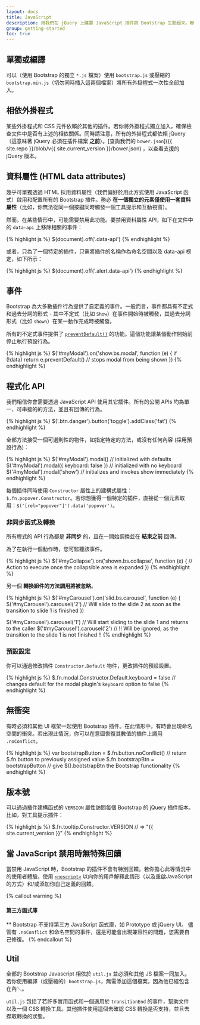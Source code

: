 ```yaml
---
layout: docs
title: JavaScript
description: 用我們在 jQuery 上建置 JavaScript 插件將 Bootstrap 生動起來。瞭解每個外掛程式、資料和 API 的選項。
group: getting-started
toc: true
---
```


## 單獨或編譯

可以（使用 Bootstrap 的獨立 `*.js` 檔案）使用 `bootstrap.js` 或壓縮的 `bootstrap.min.js`（切勿同時插入這兩個檔案）將所有外掛程式一次性全部加入。

## 相依外掛程式

某些外掛程式和 CSS 元件依賴於其他的插件。若你將外掛程式獨立加入，確保檢查文件中是否有上述的相依關係。同時請注意，所有的外掛程式都依賴 jQuery（這意味著 jQuery 必須在插件檔案 **之前**）。[查詢我們的 `bower.json`]({{ site.repo }}/blob/v{{ site.current_version }}/bower.json) ，以查看支援的 jQuery 版本。

## 資料屬性 (HTML data attributes)

幾乎可單獨透過 HTML 採用資料屬性（我們偏好於用此方式使用 JavaScript 函式）啟用和配置所有的 Bootstrap 插件。務必 **在一個獨立的元素僅使用一套資料屬性**（比如，你無法從同一個按鍵同時觸發一個工具提示和互動視窗）。

然而，在某些情形中，可能需要禁用此功能。要禁用資料屬性 API，如下在文件中的 `data-api` 上移除相關的事件：

{% highlight js %}
$(document).off('.data-api')
{% endhighlight %}

或者，只為了一個特定的插件，只需將插件的名稱作為命名空間以及 data-api 榜定，如下所示：

{% highlight js %}
$(document).off('.alert.data-api')
{% endhighlight %}

## 事件

Bootstrap 為大多數插件行為提供了自定義的事件。一般而言，事件都具有不定式和過去分詞的形式 - 其中不定式（比如 `Show`）在事件開始時被觸發，其過去分詞形式（比如 `shown`）在某一動作完成時被觸發。

所有的不定式事件提供了 [`preventDefault()`](https://developer.mozilla.org/en-US/docs/Web/API/Event/preventDefault) 的功能。這個功能讓某個動作開始前停止執行預設行為。

{% highlight js %}
$('#myModal').on('show.bs.modal', function (e) {
  if (!data) return e.preventDefault() // stops modal from being shown
})
{% endhighlight %}

## 程式化 API

我們相信你會需要透過 JavaScript API 使用其它插件。所有的公開 APIs 均為單一、可串接的的方法，並且有回傳的行為。

{% highlight js %}
$('.btn.danger').button('toggle').addClass('fat')
{% endhighlight %}

全部方法接受一個可選則性的物件，如指定特定的方法，或沒有任何內容 (採用預設行為)：

{% highlight js %}
$('#myModal').modal()                      // initialized with defaults
$('#myModal').modal({ keyboard: false })   // initialized with no keyboard
$('#myModal').modal('show')                // initializes and invokes show immediately
{% endhighlight %}


每個插件同時使用 `Constructor` 屬性上的建構式屬性：`$.fn.popover.Constructor`。若你想獲得一個特定的插件，直接從一個元素取用：`$('[rel="popover"]').data('popover')`。

### 非同步函式及轉換

所有程式的 API 行為都是 **非同步** 的，且在一開始調換並在 **結束之前** 回傳。

為了在執行一個動作時，您可監聽該事件。

{% highlight js %}
$('#myCollapse').on('shown.bs.collapse', function (e) {
  // Action to execute once the collapsible area is expanded
})
{% endhighlight %}

另一個 **轉換組件的方法調用將被忽略**。

{% highlight js %}
$('#myCarousel').on('slid.bs.carousel', function (e) {
  $('#myCarousel').carousel('2') // Will slide to the slide 2 as soon as the transition to slide 1 is finished
})

$('#myCarousel').carousel('1') // Will start sliding to the slide 1 and returns to the caller
$('#myCarousel').carousel('2') // !! Will be ignored, as the transition to the slide 1 is not finished !!
{% endhighlight %}

### 預設設定

你可以通過修改插件 `Constructor.Default` 物件，更改插件的預設設置。

{% highlight js %}
$.fn.modal.Constructor.Default.keyboard = false // changes default for the modal plugin's `keyboard` option to false
{% endhighlight %}

## 無衝突

有時必須和其他 UI 框架一起使用 Bootstrap 插件。在此情形中，有時會出現命名空間的衝突。若出現此情況，你可以在意圖恢復其數值的插件上調用 `.noConflict`。

{% highlight js %}
var bootstrapButton = $.fn.button.noConflict() // return $.fn.button to previously assigned value
$.fn.bootstrapBtn = bootstrapButton            // give $().bootstrapBtn the Bootstrap functionality
{% endhighlight %}

## 版本號

可以通過插件建構函式的 `VERSION` 屬性訪問每個 Bootstrap 的 jQuery 插件版本。比如，對工具提示插件：

{% highlight js %}
$.fn.tooltip.Constructor.VERSION // => "{{ site.current_version }}"
{% endhighlight %}

## 當 JavaScript 禁用時無特殊回饋

當禁用 JavaScript 時，Bootstrap 的插件不會有特別回饋。若你擔心此等情況中的使用者體驗，使用 [`<noscript>`](https://developer.mozilla.org/en-US/docs/Web/HTML/Element/noscript) 以向你的用戶解釋此情形（以及重啟JavaScript的方式）和/或添加你自己定義的回饋。

{% callout warning %}
#### 第三方函式庫

** Bootstrap 不支持第三方 JavaScript 函式庫，如 Prototype 或 jQuery UI。 儘管有 `.noConflict` 和命名空間的事件，還是可能會出現兼容性的問題，您需要自己修復。
{% endcallout %}

## Util

全部的 Bootstrap Javascript 相依於 `util.js` 並必須和其他 JS 檔案一同加入。若你使用編譯（或壓縮的）`bootstrap.js`，無需添加這個檔案，因為他已經包含在內＼。

`util.js` 包括了若許多實用函式和一個適用於 `transitionEnd` 的事件，幫助文件以及一個 CSS 轉換工具。其他插件使用這個去確認 CSS 轉換是否支持，並且去擷取轉換的狀態。
